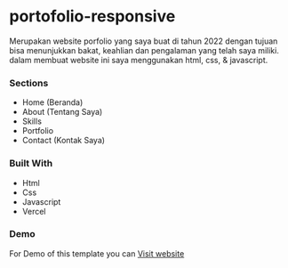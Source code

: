 # portofolio-responsive
Merupakan website porfolio yang saya buat di tahun 2022 dengan tujuan bisa menunjukkan bakat, keahlian dan pengalaman yang telah saya miliki. dalam membuat website ini saya menggunakan html, css, & javascript.

### Sections
- Home (Beranda)
- About (Tentang Saya)
- Skills 
- Portfolio
- Contact (Kontak Saya)

### Built With
- Html
- Css
- Javascript
- Vercel

### Demo
For Demo of this template you can [Visit website](https://portofolio-responsive.vercel.app/)
